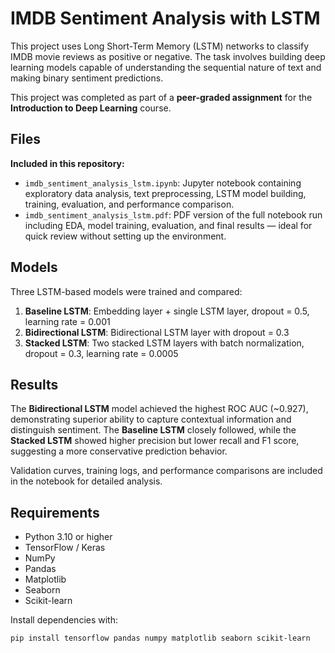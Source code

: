 # IMDB Sentiment Analysis with LSTM

This project uses Long Short-Term Memory (LSTM) networks to classify IMDB movie reviews as positive or negative. The task involves building deep learning models capable of understanding the sequential nature of text and making binary sentiment predictions.

This project was completed as part of a **peer-graded assignment** for the **Introduction to Deep Learning** course.

## Files

**Included in this repository:**
- `imdb_sentiment_analysis_lstm.ipynb`: Jupyter notebook containing exploratory data analysis, text preprocessing, LSTM model building, training, evaluation, and performance comparison.
- `imdb_sentiment_analysis_lstm.pdf`: PDF version of the full notebook run including EDA, model training, evaluation, and final results — ideal for quick review without setting up the environment.

## Models

Three LSTM-based models were trained and compared:
1. **Baseline LSTM**: Embedding layer + single LSTM layer, dropout = 0.5, learning rate = 0.001  
2. **Bidirectional LSTM**: Bidirectional LSTM layer with dropout = 0.3  
3. **Stacked LSTM**: Two stacked LSTM layers with batch normalization, dropout = 0.3, learning rate = 0.0005  

## Results

The **Bidirectional LSTM** model achieved the highest ROC AUC (~0.927), demonstrating superior ability to capture contextual information and distinguish sentiment. The **Baseline LSTM** closely followed, while the **Stacked LSTM** showed higher precision but lower recall and F1 score, suggesting a more conservative prediction behavior.

Validation curves, training logs, and performance comparisons are included in the notebook for detailed analysis.

## Requirements

- Python 3.10 or higher  
- TensorFlow / Keras  
- NumPy  
- Pandas  
- Matplotlib  
- Seaborn  
- Scikit-learn  

Install dependencies with:

```bash
pip install tensorflow pandas numpy matplotlib seaborn scikit-learn
